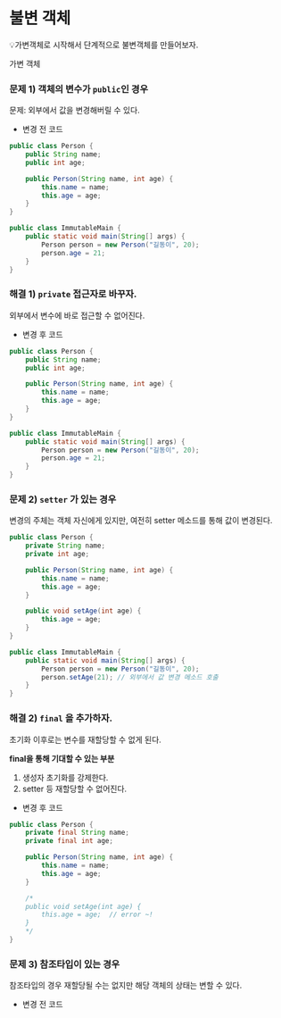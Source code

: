 # 불변 객체

<aside>
💡가변객체로 시작해서 단계적으로 불변객체를 만들어보자.
</aside>

가변 객체

### 문제 1) 객체의 변수가 `public`인 경우
문제: 외부에서 값을 변경해버릴 수 있다.
 * 변경 전 코드
```java
public class Person {
    public String name;
    public int age;

    public Person(String name, int age) {
        this.name = name;
        this.age = age;
    }
}

public class ImmutableMain {
    public static void main(String[] args) {
        Person person = new Person("길동이", 20);
        person.age = 21;
    }
}
```

### 해결 1) `private` 접근자로 바꾸자.

외부에서 변수에 바로 접근할 수 없어진다.

* 변경 후 코드
```java
public class Person {
    public String name;
    public int age;

    public Person(String name, int age) {
        this.name = name;
        this.age = age;
    }
}

public class ImmutableMain {
    public static void main(String[] args) {
        Person person = new Person("길동이", 20);
        person.age = 21;
    }
}
```


### 문제 2) `setter` 가 있는 경우

변경의 주체는 객체 자신에게 있지만, 여전히 setter 메소드를 통해 값이 변경된다.

```java
public class Person {
    private String name;
    private int age;

    public Person(String name, int age) {
        this.name = name;
        this.age = age;
    }

    public void setAge(int age) {
        this.age = age;
    }
}

public class ImmutableMain {
    public static void main(String[] args) {
        Person person = new Person("길동이", 20);
        person.setAge(21); // 외부에서 값 변경 메소드 호출 
    }
}
```

### 해결 2) `final` 을 추가하자.
초기화 이후로는 변수를 재할당할 수 없게 된다.

**final을 통해 기대할 수 있는 부분**
1. 생성자 초기화를 강제한다.
2. setter 등 재할당할 수 없어진다.

* 변경 후 코드
```java
public class Person {
    private final String name;
    private final int age;

    public Person(String name, int age) {
        this.name = name;
        this.age = age;
    }

    /*
    public void setAge(int age) {
        this.age = age;  // error ~!
    }
    */
}
```

### 문제 3) 참조타입이 있는 경우
참조타입의 경우 재할당될 수는 없지만 해당 객체의 상태는 변할 수 있다.
* 변경 전 코드
```java

```